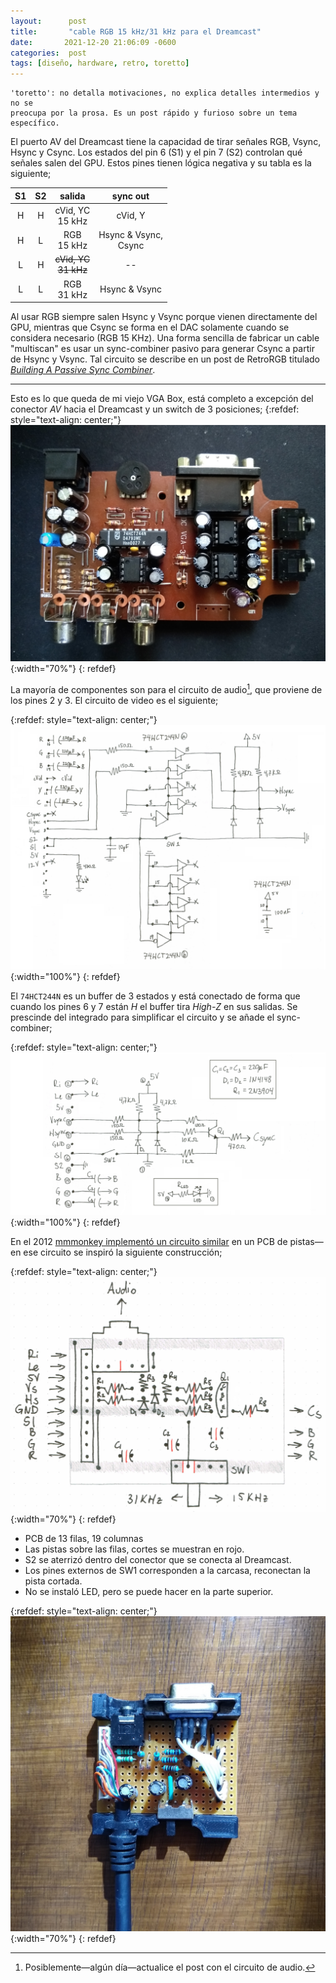 ```yaml
---
layout:      post
title:       "cable RGB 15 kHz/31 kHz para el Dreamcast"
date:       2021-12-20 21:06:09 -0600
categories:  post
tags: [diseño, hardware, retro, toretto]
---
```


```
'toretto': no detalla motivaciones, no explica detalles intermedios y no se
preocupa por la prosa. Es un post rápido y furioso sobre un tema específico.
```

El puerto AV del Dreamcast tiene la capacidad de tirar señales RGB, Vsync, Hsync y Csync. Los estados del pin 6 (S1) y el pin 7 (S2) controlan qué señales salen del GPU. Estos pines tienen lógica negativa y su tabla es la siguiente;

| S1   | S2   | salida                     | sync out                |
|:----:|:----:|:--------------------------:|:-----------------------:|
| H    | H    | cVid, YC<br>15 kHz         | cVid, Y                 |
| H    | L    | RGB<br>15 kHz              | Hsync & Vsync,<br>Csync |
| L    | H    | ~~cVid, YC~~<br>~~31 kHz~~ | --                      |
| L    | L    | RGB<br>31 kHz              | Hsync & Vsync           |

Al usar RGB siempre salen Hsync y Vsync porque vienen directamente del GPU, mientras que Csync se forma en el DAC solamente cuando se considera necesario (RGB 15 KHz). Una forma sencilla de fabricar un cable "multiscan" es usar un sync-combiner pasivo para generar Csync a partir de Hsync y Vsync. Tal circuito se describe en un post de RetroRGB titulado [*Building A Passive Sync Combiner*](https://www.retrorgb.com/building-a-passive-sync-combiner.html).

---
Esto es lo que queda de mi viejo VGA Box, está completo a excepción del conector *AV* hacia el Dreamcast y un switch de 3 posiciones;
{:refdef: style="text-align: center;"}
![](/assets/img/2021-12-20-dreamcast_rgbBox_1.jpg){:width="70%"}
{: refdef}

La mayoría de componentes<!---—18 resistores, 21 caps, 3 opAmps y 1 pot—---> son para el circuito de audio[^1], que proviene de los pines 2 y 3. El circuito de video es el siguiente;

{:refdef: style="text-align: center;"}
![](/assets/img/2021-12-20-dreamcast_rgbBox_2.jpg){:width="100%"}
{: refdef}

El `74HCT244N` es un buffer de 3 estados y está conectado de forma que cuando los pines 6 y 7 están *H* el buffer tira *High-Z* en sus salidas. Se prescinde del integrado para simplificar el circuito y se añade el sync-combiner;

{:refdef: style="text-align: center;"}
![](/assets/img/2021-12-20-dreamcast_rgbBox_3.jpg){:width="100%"}
{: refdef}

En el 2012 [mmmonkey implementó un circuito similar](https://mmmonkey.co.uk/dreamcast-internal-vga-mod/) en un PCB de pistas—en ese circuito se inspiró la siguiente construcción;

{:refdef: style="text-align: center;"}
![](/assets/img/2021-12-20-dreamcast_rgbBox_4.jpg){:width="70%"}
{: refdef}

- PCB de 13 filas, 19 columnas
- Las pistas sobre las filas, cortes se muestran en rojo.
- S2 se aterrizó dentro del conector que se conecta al Dreamcast.
- Los pines externos de SW1 corresponden a la carcasa, reconectan la pista cortada.
- No se instaló LED, pero se puede hacer en la parte superior.

{:refdef: style="text-align: center;"}
![](/assets/img/2021-12-20-dreamcast_rgbBox_5.jpg){:width="70%"}
{: refdef}

[^1]: Posiblemente—algún día—actualice el post con el circuito de audio.
